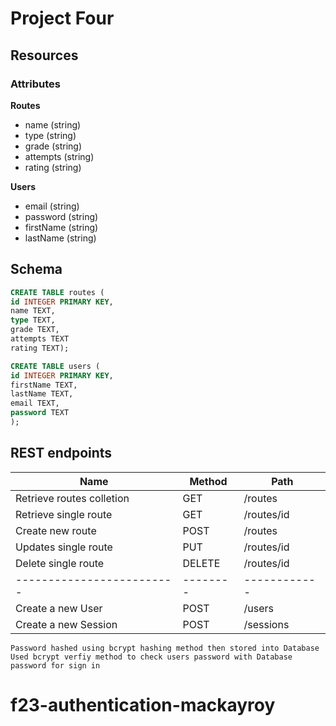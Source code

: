 # Project Four

## Resources

### Attributes

**Routes**

- name (string)
- type (string)
- grade (string)
- attempts (string)
- rating (string)

**Users**

- email (string)
- password (string)
- firstName (string)
- lastName (string)

## Schema

```SQL
CREATE TABLE routes (
id INTEGER PRIMARY KEY,
name TEXT,
type TEXT,
grade TEXT,
attempts TEXT
rating TEXT);

CREATE TABLE users (
id INTEGER PRIMARY KEY,
firstName TEXT,
lastName TEXT,
email TEXT,
password TEXT
);
```

## REST endpoints

| Name                      | Method   | Path         |
| ------------------------- | -------- | ------------ |
| Retrieve routes colletion | GET      | /routes      |
| Retrieve single route     | GET      | /routes/id   |
| Create new route          | POST     | /routes      |
| Updates single route      | PUT      | /routes/id   |
| Delete single route       | DELETE   | /routes/id   |
| ------------------------- | -------- | ------------ |
| Create a new User         | POST     | /users       |
| Create a new Session      | POST     | /sessions    |

```
Password hashed using bcrypt hashing method then stored into Database
Used bcrypt verfiy method to check users password with Database password for sign in
```

# f23-authentication-mackayroy
